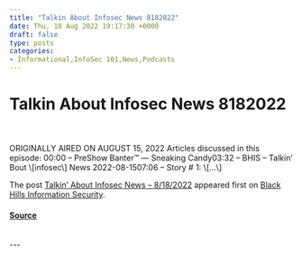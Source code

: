 ```yaml
---
title: "Talkin About Infosec News 8182022"
date: Thu, 18 Aug 2022 19:17:30 +0000
draft: false
type: posts
categories: 
- Informational,InfoSec 101,News,Podcasts
---
```

# Talkin About Infosec News 8182022

<br/>

<br/>
ORIGINALLY AIRED ON AUGUST 15, 2022 Articles discussed in this episode: 00:00 – PreShow Banter™ — Sneaking Candy03:32 – BHIS – Talkin’ Bout \[infosec\] News 2022-08-1507:06 – Story # 1: \[…\]

The post [Talkin’ About Infosec News – 8/18/2022](https://www.blackhillsinfosec.com/talkin-about-infosec-news-8-18-2022/) appeared first on [Black Hills Information Security](https://www.blackhillsinfosec.com).

#### [Source](https://www.blackhillsinfosec.com/talkin-about-infosec-news-8-18-2022/)

<br/>
---
